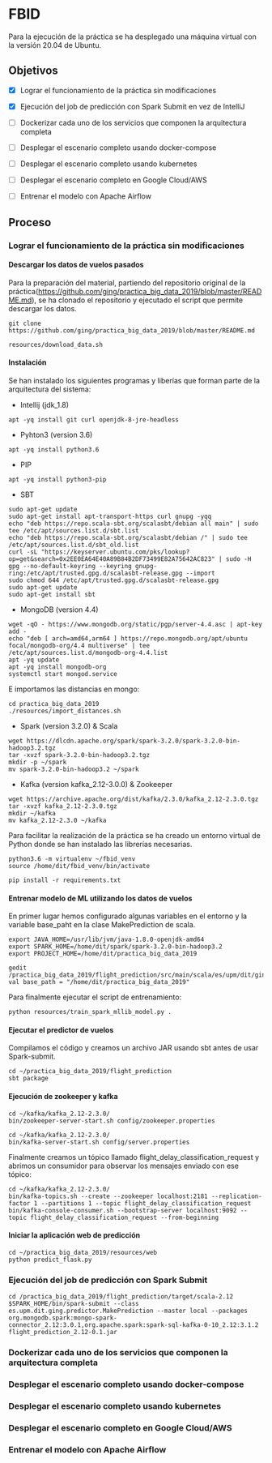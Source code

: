 # FBID
Para la ejecución de la práctica se ha desplegado una máquina virtual con la versión 20.04 de Ubuntu. </br>

## Objetivos
- [x] Lograr el funcionamiento de la práctica sin modificaciones
- [x] Ejecución del job de predicción con Spark Submit en vez de IntelliJ
- [ ] Dockerizar cada uno de los servicios que componen la arquitectura completa
- [ ] Desplegar el escenario completo usando docker-compose
- [ ] Desplegar el escenario completo usando kubernetes
- [ ] Desplegar el escenario completo en Google Cloud/AWS
- [ ] Entrenar el modelo con Apache Airflow


## Proceso
### Lograr el funcionamiento de la práctica sin modificaciones

#### Descargar los datos de vuelos pasados

Para la preparación del material, partiendo del repositorio original de la práctica(https://github.com/ging/practica_big_data_2019/blob/master/README.md), se ha clonado el repositorio y ejecutado el script que permite descargar los datos.
```
git clone https://github.com/ging/practica_big_data_2019/blob/master/README.md
```
```
resources/download_data.sh
```
#### Instalación

Se han instalado los siguientes programas y liberías que forman parte de la arquitectura del sistema:</br>

+ Intellij (jdk_1.8) </br>
```
apt -yq install git curl openjdk-8-jre-headless 
```
+ Pyhton3 (version 3.6) </br>
```
apt -yq install python3.6
```
+ PIP </br>
```
apt -yq install python3-pip
```
+ SBT </br>
```
sudo apt-get update
sudo apt-get install apt-transport-https curl gnupg -yqq
echo "deb https://repo.scala-sbt.org/scalasbt/debian all main" | sudo tee /etc/apt/sources.list.d/sbt.list
echo "deb https://repo.scala-sbt.org/scalasbt/debian /" | sudo tee /etc/apt/sources.list.d/sbt_old.list
curl -sL "https://keyserver.ubuntu.com/pks/lookup?op=get&search=0x2EE0EA64E40A89B84B2DF73499E82A75642AC823" | sudo -H gpg --no-default-keyring --keyring gnupg-ring:/etc/apt/trusted.gpg.d/scalasbt-release.gpg --import
sudo chmod 644 /etc/apt/trusted.gpg.d/scalasbt-release.gpg
sudo apt-get update
sudo apt-get install sbt
```
+ MongoDB (version 4.4) </br>
```
wget -qO - https://www.mongodb.org/static/pgp/server-4.4.asc | apt-key add -
echo "deb [ arch=amd64,arm64 ] https://repo.mongodb.org/apt/ubuntu focal/mongodb-org/4.4 multiverse" | tee /etc/apt/sources.list.d/mongodb-org-4.4.list
apt -yq update
apt -yq install mongodb-org
systemctl start mongod.service
```
E importamos las distancias en mongo:
```
cd practica_big_data_2019
./resources/import_distances.sh
```
+ Spark (version 3.2.0) & Scala </br>
```
wget https://dlcdn.apache.org/spark/spark-3.2.0/spark-3.2.0-bin-hadoop3.2.tgz
tar -xvzf spark-3.2.0-bin-hadoop3.2.tgz
mkdir -p ~/spark
mv spark-3.2.0-bin-hadoop3.2 ~/spark
```
+ Kafka (version kafka_2.12-3.0.0) & Zookeeper </br>
```
wget https://archive.apache.org/dist/kafka/2.3.0/kafka_2.12-2.3.0.tgz
tar -xvzf kafka_2.12-2.3.0.tgz
mkdir ~/kafka
mv kafka_2.12-2.3.0 ~/kafka
```
Para facilitar la realización de la práctica se ha creado un entorno virtual de Python donde se han instalado las librerías necesarias.
```
python3.6 -m virtualenv ~/fbid_venv
source /home/dit/fbid_venv/bin/activate 
```
```
pip install -r requirements.txt
```
#### Entrenar modelo de ML utilizando los datos de vuelos
En primer lugar hemos configurado algunas variables en el entorno y la variable base_paht en la clase MakePrediction de scala.
```
export JAVA_HOME=/usr/lib/jvm/java-1.8.0-openjdk-amd64
export SPARK_HOME=/home/dit/spark/spark-3.2.0-bin-hadoop3.2
export PROJECT_HOME=/home/dit/practica_big_data_2019
```
```
gedit /practica_big_data_2019/flight_prediction/src/main/scala/es/upm/dit/ging/predictor/MakePrediction.scala
val base_path = "/home/dit/practica_big_data_2019"
```
Para finalmente ejecutar el script de entrenamiento:
```
python resources/train_spark_mllib_model.py .
```
#### Ejecutar el predictor de vuelos
Compilamos el código y creamos un archivo JAR usando sbt antes de usar Spark-submit.
```
cd ~/practica_big_data_2019/flight_prediction
sbt package
```
#### Ejecución de zookeeper y kafka
```
cd ~/kafka/kafka_2.12-2.3.0/
bin/zookeeper-server-start.sh config/zookeeper.properties
```
```
cd ~/kafka/kafka_2.12-2.3.0/
bin/kafka-server-start.sh config/server.properties
```
Finalmente creamos un tópico llamado flight_delay_classification_request y abrimos un consumidor para observar los mensajes enviado con ese tópico:
```
cd ~/kafka/kafka_2.12-2.3.0/
bin/kafka-topics.sh --create --zookeeper localhost:2181 --replication-factor 1 --partitions 1 --topic flight_delay_classification_request
bin/kafka-console-consumer.sh --bootstrap-server localhost:9092 --topic flight_delay_classification_request --from-beginning
```
#### Iniciar la aplicación web de predicción
```
cd ~/practica_big_data_2019/resources/web
python predict_flask.py
```
### Ejecución del job de predicción con Spark Submit
```
cd /practica_big_data_2019/flight_prediction/target/scala-2.12
$SPARK_HOME/bin/spark-submit --class es.upm.dit.ging.predictor.MakePrediction --master local --packages org.mongodb.spark:mongo-spark-connector_2.12:3.0.1,org.apache.spark:spark-sql-kafka-0-10_2.12:3.1.2 flight_prediction_2.12-0.1.jar
```
### Dockerizar cada uno de los servicios que componen la arquitectura completa

### Desplegar el escenario completo usando docker-compose

### Desplegar el escenario completo usando kubernetes

### Desplegar el escenario completo en Google Cloud/AWS

### Entrenar el modelo con Apache Airflow
